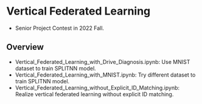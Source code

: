 # Vertical Federated Learning
* Senior Project Contest in 2022 Fall.

## Overview
* Vertical_Federated_Learning_with_Drive_Diagnosis.ipynb: Use MNIST dataset to train SPLITNN model.
* Vertical_Federated_Learning_with_MNIST.ipynb: Try different dataset to train SPLITNN model.
* Vertical_Federated_Learning_without_Explicit_ID_Matching.ipynb: Realize vertical federated learning without explicit ID matching.
